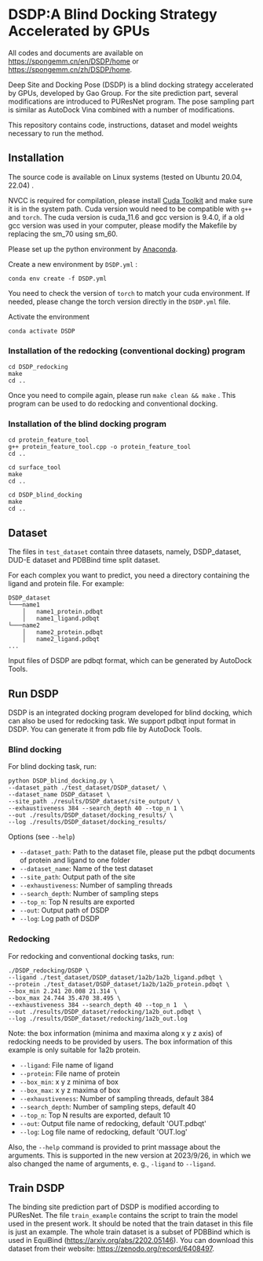 # DSDP:A Blind Docking Strategy Accelerated by GPUs

All codes and documents are available on https://spongemm.cn/en/DSDP/home or https://spongemm.cn/zh/DSDP/home. 


Deep Site and Docking Pose (DSDP) is a blind docking strategy accelerated by GPUs, developed by Gao Group. For the site prediction part, several modifications are introduced to PUResNet program. The pose sampling part is similar as AutoDock Vina combined with a number of modifications. 

This repository contains code, instructions, dataset and model weights necessary to run the method. 


## Installation

The source code is available on Linux systems (tested on Ubuntu 20.04, 22.04) .

NVCC is required for compilation, please install [Cuda Toolkit](https://developer.nvidia.com/cuda-toolkit) and make sure it is in the system path. Cuda version would need to be compatible with `g++` and `torch`. The cuda version is cuda_11.6 and gcc version is 9.4.0, if a old gcc version was used in your computer, please modify the Makefile by replacing the sm_70 using sm_60.

Please set up the python environment by [Anaconda](https://docs.anaconda.com/anaconda/install/index.html). 

Create a new environment by `DSDP.yml` :

    conda env create -f DSDP.yml

You need to check the version of `torch` to match your cuda environment. If needed, please change the torch version directly in the `DSDP.yml`  file.

Activate the environment

    conda activate DSDP

### Installation of the redocking (conventional docking) program

    cd DSDP_redocking
    make
    cd ..

Once you need to compile again, please run `make clean && make` .
This program can be used to do redocking and conventional docking.

### Installation of the blind docking program

    cd protein_feature_tool
    g++ protein_feature_tool.cpp -o protein_feature_tool
    cd ..
    
    cd surface_tool
    make 
    cd ..
    
    cd DSDP_blind_docking
    make
    cd ..

## Dataset

The files in `test_dataset` contain three datasets, namely, DSDP_dataset, DUD-E dataset and PDBBind time split dataset.

For each complex you want to predict, you need a directory containing the ligand and protein file. For example: 
```
DSDP_dataset
└───name1
    │   name1_protein.pdbqt
    │   name1_ligand.pdbqt
└───name2
    │   name2_protein.pdbqt
    │   name2_ligand.pdbqt
...
```
Input files of DSDP are pdbqt format, which can be generated by AutoDock Tools.


## Run DSDP 
DSDP is an integrated docking program developed for blind docking, which can also be used for redocking task. We support pdbqt input format in DSDP. You can generate it from pdb file by AutoDock Tools.

### Blind docking
For blind docking task, run:

    python DSDP_blind_docking.py \
    --dataset_path ./test_dataset/DSDP_dataset/ \
    --dataset_name DSDP_dataset \
    --site_path ./results/DSDP_dataset/site_output/ \
    --exhaustiveness 384 --search_depth 40 --top_n 1 \
    --out ./results/DSDP_dataset/docking_results/ \
    --log ./results/DSDP_dataset/docking_results/

Options (see `--help`)

- `--dataset_path`: Path to the dataset file, please put the pdbqt documents of protein and ligand to one folder
- `--dataset_name`: Name of the test dataset
- `--site_path`: Output path of the site
- `--exhaustiveness`: Number of sampling threads
- `--search_depth`: Number of sampling steps
- `--top_n`: Top N results are exported
- `--out`: Output path of DSDP
- `--log`: Log path of DSDP

### Redocking
For redocking and conventional docking tasks, run:

```
./DSDP_redocking/DSDP \
--ligand ./test_dataset/DSDP_dataset/1a2b/1a2b_ligand.pdbqt \
--protein ./test_dataset/DSDP_dataset/1a2b/1a2b_protein.pdbqt \
--box_min 2.241 20.008 21.314 \
--box_max 24.744 35.470 38.495 \
--exhaustiveness 384 --search_depth 40 --top_n 1  \
--out ./results/DSDP_dataset/redocking/1a2b_out.pdbqt \
--log ./results/DSDP_dataset/redocking/1a2b_out.log
```

Note: the box information (minima and maxima along x y z axis) of redocking needs to be provided by users. The box information of this example is only suitable for 1a2b protein.

- `--ligand`: File name of ligand
- `--protein`: File name of protein
- `--box_min`: x y z minima of box
- `--box_max`: x y z maxima of box
- `--exhaustiveness`: Number of sampling threads, default 384
- `--search_depth`: Number of sampling steps, default 40
- `--top_n`: Top N results are exported, default 10
- `--out`: Output file name of redocking, default 'OUT.pdbqt'
- `--log`: Log file name of redocking, default 'OUT.log'

Also, the `--help` command is provided to print massage about the arguments. This is supported in the new version at 2023/9/26, in which we also changed the name of arguments, e. g., `-ligand` to `--ligand`.

## Train DSDP 
The binding site prediction part of DSDP is modified according to PUResNet. The file `train_example` contains the script to train the model used in the present work. It should be noted that the train dataset in this file is just an example. The whole train dataset is a subset of PDBBind which is used in EquiBind (https://arxiv.org/abs/2202.05146). You can download this dataset from their website: https://zenodo.org/record/6408497.

